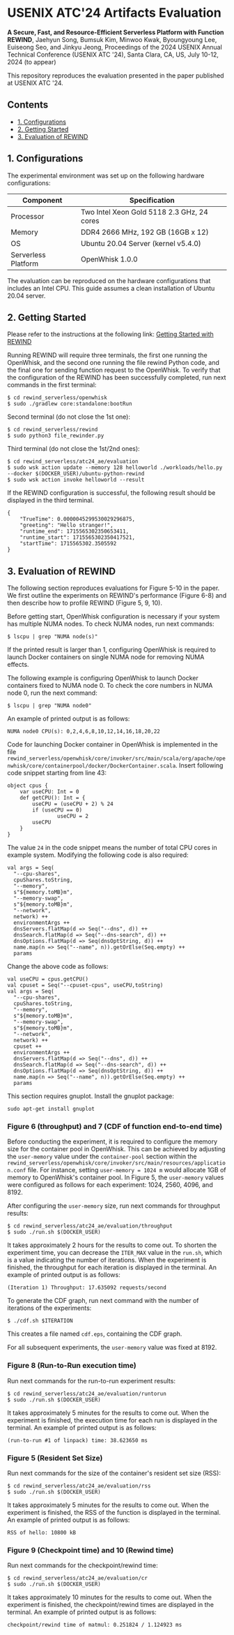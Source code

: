 
# USENIX ATC'24 Artifacts Evaluation

**A Secure, Fast, and Resource-Efficient Serverless Platform with Function REWIND**, Jaehyun Song, Bumsuk Kim, Minwoo Kwak, Byoungyoung Lee, Euiseong Seo, and Jinkyu Jeong, Proceedings of the 2024 USENIX Annual Technical Conference (USENIX ATC '24), Santa Clara, CA, US, July 10-12, 2024 (to appear)

This repository reproduces the evaluation presented in the paper published at USENIX ATC '24.

## Contents
- [1. Configurations](#1-configurations)
- [2. Getting Started](#2-getting-started)
- [3. Evaluation of REWIND](#3-evaluation-of-rewind)

## 1. Configurations

The experimental environment was set up on the following hardware configurations:

| **Component**       | **Specification**
|---------------------|--------------------------------------------|
| Processor           | Two Intel Xeon Gold 5118 2.3 GHz, 24 cores |
| Memory              | DDR4 2666 MHz, 192 GB (16GB x 12)          |
| OS                  | Ubuntu 20.04 Server (kernel v5.4.0)        |
| Serverless Platform | OpenWhisk 1.0.0                            |

The evaluation can be reproduced on the hardware configurations that includes an Intel CPU.
This guide assumes a clean installation of Ubuntu 20.04 server.

## 2. Getting Started
Please refer to the instructions at the following link:
[Getting Started with REWIND](https://github.com/s3yonsei/rewind_serverless/tree/main?tab=readme-ov-file#2-getting-started)

Running REWIND will require three terminals, the first one running the OpenWhisk, and the second one running the file rewind Python code, and the final one for sending function request to the OpenWhisk.
To verify that the configuration of the REWIND has been successfully completed, run next commands in the first terminal:
```
$ cd rewind_serverless/openwhisk
$ sudo ./gradlew core:standalone:bootRun
```

Second terminal (do not close the 1st one):
```
$ cd rewind_serverless/rewind
$ sudo python3 file_rewinder.py
```

Third terminal (do not close the 1st/2nd ones):
```
$ cd rewind_serverless/atc24_ae/evaluation
$ sudo wsk action update --memory 128 helloworld ./workloads/hello.py --docker $(DOCKER_USER)/ubuntu-python-rewind
$ sudo wsk action invoke helloworld --result
```

If the REWIND configuration is successful, the following result should be displayed in the third terminal.
```
{
    "TrueTime": 0.0000045299530029296875,
    "greeting": "Hello stranger!",
    "runtime_end": 1715565302350653411,
    "runtime_start": 1715565302350417521,
    "startTime": 1715565302.3505592
}
```

## 3. Evaluation of REWIND

The following section reproduces evaluations for Figure 5-10 in the paper.
We first outline the experiments on REWIND's performance (Figure 6-8) and then describe how to profile REWIND (Figure 5, 9, 10).

Before getting start, OpenWhisk configuration is necessary if your system has multiple NUMA nodes.
To check NUMA nodes, run next commands:
```
$ lscpu | grep "NUMA node(s)"
```
If the printed result is larger than 1, configuring OpenWhisk is required to launch Docker containers on single NUMA node for removing NUMA effects.

The following example is configuring OpenWhisk to launch Docker containers fixed to NUMA node 0.
To check the core numbers in NUMA node 0, run the next command:
```
$ lscpu | grep "NUMA node0"
```

An example of printed output is as follows:
```
NUMA node0 CPU(s): 0,2,4,6,8,10,12,14,16,18,20,22
```

Code for launching Docker container in OpenWhisk is implemented in the file `rewind_serverless/openwhisk/core/invoker/src/main/scala/org/apache/openwhisk/core/containerpool/docker/DockerContainer.scala`.
Insert following code snippet starting from line 43:
```
object cpus {
    var useCPU: Int = 0
    def getCPU(): Int = {
        useCPU = (useCPU + 2) % 24
        if (useCPU == 0)
                useCPU = 2
        useCPU
    }
}
```
The value `24` in the code snippet means the number of total CPU cores in example system.
Modifying the following code is also required:
```
val args = Seq(
  "--cpu-shares",
  cpuShares.toString,
  "--memory",
  s"${memory.toMB}m",
  "--memory-swap",
  s"${memory.toMB}m",
  "--network",
  network) ++
  environmentArgs ++
  dnsServers.flatMap(d => Seq("--dns", d)) ++
  dnsSearch.flatMap(d => Seq("--dns-search", d)) ++
  dnsOptions.flatMap(d => Seq(dnsOptString, d)) ++
  name.map(n => Seq("--name", n)).getOrElse(Seq.empty) ++
  params
```
Change the above code as follows:
```
val useCPU = cpus.getCPU()
val cpuset = Seq("--cpuset-cpus", useCPU,toString)
val args = Seq(
  "--cpu-shares",
  cpuShares.toString,
  "--memory",
  s"${memory.toMB}m",
  "--memory-swap",
  s"${memory.toMB}m",
  "--network",
  network) ++
  cpuset ++
  environmentArgs ++
  dnsServers.flatMap(d => Seq("--dns", d)) ++
  dnsSearch.flatMap(d => Seq("--dns-search", d)) ++
  dnsOptions.flatMap(d => Seq(dnsOptString, d)) ++
  name.map(n => Seq("--name", n)).getOrElse(Seq.empty) ++
  params
```

This section requires gnuplot.
Install the gnuplot package:
```
sudo apt-get install gnuplot
```

### Figure 6 (throughput) and 7 (CDF of function end-to-end time)
Before conducting the experiment, it is required to configure the memory size for the container pool in OpenWhisk.
This can be achieved by adjusting the `user-memory` value under the `container-pool` section within the `rewind_serverless/openwhisk/core/invoker/src/main/resources/application.conf` file.
For instance, setting `user-memory = 1024 m` would allocate 1GB of memory to OpenWhisk's container pool.
In Figure 5, the `user-memory` values were configured as follows for each experiment: 1024, 2560, 4096, and 8192.

After configuring the `user-memory` size, run next commands for throughput results:
```
$ cd rewind_serverless/atc24_ae/evaluation/throughput
$ sudo ./run.sh $(DOCKER_USER)
```
It takes approximately 2 hours for the results to come out.
To shorten the experiment time, you can decrease the `ITER_MAX` value in the `run.sh`, which is a value indicating the number of iterations.
When the experiment is finished, the throughput for each iteration is displayed in the terminal.
An example of printed output is as follows:
```
(Iteration 1) Throughput: 17.635092 requests/second
```

To generate the CDF graph, run next command with the number of iterations of the experiments:
```
$ ./cdf.sh $ITERATION
```
This creates a file named `cdf.eps`, containing the CDF graph.

For all subsequent experiments, the `user-memory` value was fixed at 8192.

### Figure 8 (Run-to-Run execution time)

Run next commands for the run-to-run experiment results:
```
$ cd rewind_serverless/atc24_ae/evaluation/runtorun
$ sudo ./run.sh $(DOCKER_USER)
```
It takes approximately 5 minutes for the results to come out.
When the experiment is finished, the execution time for each run is displayed in the terminal.
An example of printed output is as follows:
```
(run-to-run #1 of linpack) time: 38.623650 ms
```


### Figure 5 (Resident Set Size)

Run next commands for the size of the container's resident set size (RSS):
```
$ cd rewind_serverless/atc24_ae/evaluation/rss
$ sudo ./run.sh $(DOCKER_USER)
```
It takes approximately 5 minutes for the results to come out.
When the experiment is finished, the RSS of the function is displayed in the terminal.
An example of printed output is as follows:
```
RSS of hello: 10800 kB
```

### Figure 9 (Checkpoint time) and 10 (Rewind time)

Run next commands for the checkpoint/rewind time:
```
$ cd rewind_serverless/atc24_ae/evaluation/cr
$ sudo ./run.sh $(DOCKER_USER)
```
It takes approximately 10 minutes for the results to come out.
When the experiment is finished, the checkpoint/rewind times are displayed in the terminal.
An example of printed output is as follows:
```
checkpoint/rewind time of matmul: 0.251824 / 1.124923 ms
```

